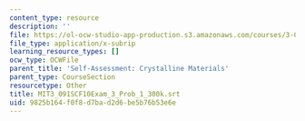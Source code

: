 ```yaml
---
content_type: resource
description: ''
file: https://ol-ocw-studio-app-production.s3.amazonaws.com/courses/3-091sc-introduction-to-solid-state-chemistry-fall-2010/9825b164f0f8d7bad2d6be5b76b53e6e_MIT3_091SCF10Exam_3_Prob_1_300k.srt
file_type: application/x-subrip
learning_resource_types: []
ocw_type: OCWFile
parent_title: 'Self-Assessment: Crystalline Materials'
parent_type: CourseSection
resourcetype: Other
title: MIT3_091SCF10Exam_3_Prob_1_300k.srt
uid: 9825b164-f0f8-d7ba-d2d6-be5b76b53e6e
---
```

